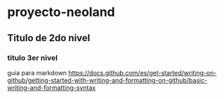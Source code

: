 # proyecto-neoland
## Titulo de 2do nivel

### titulo 3er nivel

guia para markdown https://docs.github.com/es/get-started/writing-on-github/getting-started-with-writing-and-formatting-on-github/basic-writing-and-formatting-syntax